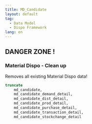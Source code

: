 ```yaml
---
title: MD_Candidate
layout: default
tag: 
  - Data Model
  - Dispo Framework
lang: en
---
```


## DANGER ZONE !

### Material Dispo - Clean up 

Removes all existing Material Dispo data!

```SQL
truncate
    md_candidate,
    md_candidate_demand_detail, 
    md_candidate_dist_detail,
    md_candidate_prod_detail,
    md_candidate_purchase_detail,
    md_candidate_transaction_detail,
    md_candidate_stockchange_detail
```
